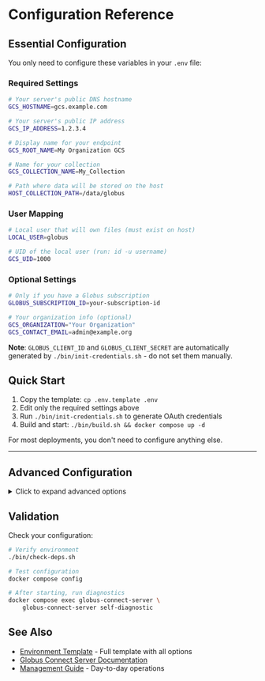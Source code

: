 # Configuration Reference

## Essential Configuration

You only need to configure these variables in your `.env` file:

### Required Settings

```bash
# Your server's public DNS hostname
GCS_HOSTNAME=gcs.example.com

# Your server's public IP address  
GCS_IP_ADDRESS=1.2.3.4

# Display name for your endpoint
GCS_ROOT_NAME=My Organization GCS

# Name for your collection
GCS_COLLECTION_NAME=My_Collection

# Path where data will be stored on the host
HOST_COLLECTION_PATH=/data/globus
```

### User Mapping

```bash
# Local user that will own files (must exist on host)
LOCAL_USER=globus

# UID of the local user (run: id -u username)
GCS_UID=1000
```

### Optional Settings

```bash
# Only if you have a Globus subscription
GLOBUS_SUBSCRIPTION_ID=your-subscription-id

# Your organization info (optional)
GCS_ORGANIZATION="Your Organization"
GCS_CONTACT_EMAIL=admin@example.org
```

**Note**: `GLOBUS_CLIENT_ID` and `GLOBUS_CLIENT_SECRET` are automatically generated by `./bin/init-credentials.sh` - do not set them manually.

## Quick Start

1. Copy the template: `cp .env.template .env`
2. Edit only the required settings above
3. Run `./bin/init-credentials.sh` to generate OAuth credentials
4. Build and start: `./bin/build.sh && docker compose up -d`

For most deployments, you don't need to configure anything else.

---

## Advanced Configuration

<details>
<summary>Click to expand advanced options</summary>

### Network Configuration

Default configuration works for most cases. Only change if you have specific requirements:

```bash
# Custom ports (defaults: 443, 50000-51000)
GCS_CONTROL_PORT=443
GCS_INCOMING_DATA_PORTS=50000-51000

# Behind NAT/firewall
GCS_DATA_IP_ADDRESS=data.ip.address  # If different from main IP
```

### SSL/TLS Certificates

By default, Let's Encrypt certificates are automatically managed. For custom certificates:

```bash
# Custom certificate paths
SSL_CERT_PATH=/opt/keys/custom.crt
SSL_KEY_PATH=/opt/keys/custom.key
```

See [SSL Configuration](https://docs.globus.org/globus-connect-server/v5/reference/endpoint/https-ssl/) for details.

### Authentication & Security

```bash
# Restrict to specific domains
GCS_ALLOWED_DOMAINS=example.org,university.edu

# Custom Globus native app (rare)
GLOBUS_NATIVE_APP_ID=your-custom-app-id
```

### Performance Tuning

For high-performance transfers, see [GridFTP Performance Guide](https://docs.globus.org/globus-connect-server/v5/gridftp-performance-guide/).

</details>

## Validation

Check your configuration:

```bash
# Verify environment
./bin/check-deps.sh

# Test configuration  
docker compose config

# After starting, run diagnostics
docker compose exec globus-connect-server \
    globus-connect-server self-diagnostic
```

## See Also

- [Environment Template](.env.template) - Full template with all options
- [Globus Connect Server Documentation](https://docs.globus.org/globus-connect-server/v5/)
- [Management Guide](management.md) - Day-to-day operations